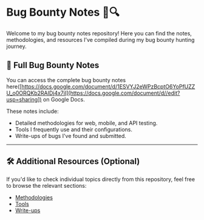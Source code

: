 # Bug Bounty Notes 🐞🔍

Welcome to my bug bounty notes repository! Here you can find the notes, methodologies, and resources I’ve compiled during my bug bounty hunting journey.

## 📄 Full Bug Bounty Notes
You can access the complete bug bounty notes here([https://docs.google.com/document/d/1ESVYJ2eWPzBcptO6YoPfUZZU_o0ORQKb2RAIDj4x7iI](https://docs.google.com/document/d//edit?usp=sharing]) on Google Docs.

These notes include:
- Detailed methodologies for web, mobile, and API testing.
- Tools I frequently use and their configurations.
- Write-ups of bugs I've found and submitted.

---

## 🛠️ Additional Resources (Optional)
If you'd like to check individual topics directly from this repository, feel free to browse the relevant sections:

- [Methodologies](#methodologies)
- [Tools](#tools)
- [Write-ups](#write-ups)

